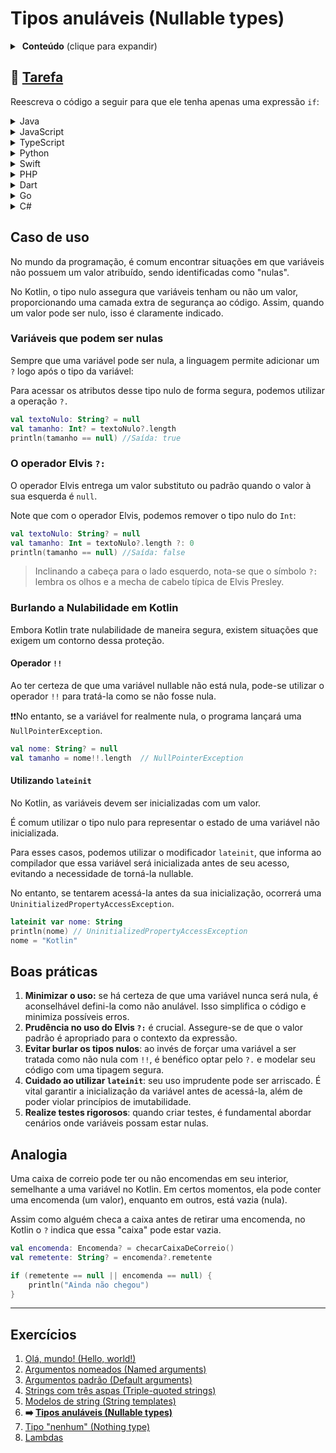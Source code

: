 # Tipos anuláveis (Nullable types)

<details>
<summary>&nbsp;<b>Conteúdo</b> (clique para expandir)</summary>

<p></p>

<!-- TOC -->
* [Tipos anuláveis (Nullable types)](#tipos-anuláveis-nullable-types)
  * [🔗 Tarefa](#-tarefa)
  * [Caso de uso](#caso-de-uso)
    * [Variáveis que podem ser nulas](#variáveis-que-podem-ser-nulas)
    * [O operador Elvis `?:`](#o-operador-elvis-)
    * [Burlando a Nulabilidade em Kotlin](#burlando-a-nulabilidade-em-kotlin)
      * [Operador `!!`](#operador-)
      * [Utilizando `lateinit`](#utilizando-lateinit)
  * [Boas práticas](#boas-práticas)
  * [Analogia](#analogia)
  * [Exercícios](#exercícios)
<!-- TOC -->

</details>

## 🔗 [Tarefa](https://play.kotlinlang.org/koans/Introduction/Nullable%20types/Task.kt)

Reescreva o código a seguir para que ele tenha apenas uma expressão `if`:
<details>
  <summary>Java</summary>

```java
package main

import org.jetbrains.annotations.NotNull;
import org.jetbrains.annotations.Nullable;

public void sendMessageToClient(
@Nullable Client client,
@Nullable String message,
@NotNull Mailer mailer
        ){
        if(client==null||message==null)return;

        PersonalInfoJava personalInfo=client.getPersonalInfo();
        if(personalInfo==null)return;

        String email=personalInfo.getEmail();
        if(email==null)return;

        mailer.sendMessage(email,message);
        }
```

</details>
<details>
  <summary>JavaScript</summary>

```javascript
function sendMessageToClient(client, message, mailer) {
    if (client === null || message === null) return;

    const personalInfo = client.getPersonalInfo();
    if (personalInfo === null) return;

    const email = personalInfo.getEmail();
    if (email === null) return;

    mailer.sendMessage(email, message);
}
```

</details>

<details>
  <summary>TypeScript</summary>

```typescript
interface Client {
    getPersonalInfo: () => PersonalInfo | null;
}

interface PersonalInfo {
    getEmail: () => string | null;
}

interface Mailer {
    sendMessage: (email: string, message: string) => void;
}

function sendMessageToClient(client: Client | null, message: string | null, mailer: Mailer): void {
    if (client === null || message === null) return;

    const personalInfo: PersonalInfo | null = client.getPersonalInfo();
    if (personalInfo === null) return;

    const email: string | null = personalInfo.getEmail();
    if (email === null) return;

    mailer.sendMessage(email, message);
}
```

</details>

<details>
  <summary>Python</summary>

```python
def send_message_to_client(client, message, mailer):
    if client is None or message is None:
        return

    personal_info = client.get_personal_info()
    if personal_info is None:
        return

    email = personal_info.get_email()
    if email is None:
        return

    mailer.send_message(email, message)
```

</details>

<details>
  <summary>Swift</summary>

```swift
func sendMessageToClient(client: Client?, message: String?, mailer: Mailer) {
    guard let client = client, let message = message else { return }

    guard let personalInfo = client.getPersonalInfo() else { return }

    guard let email = personalInfo.getEmail() else { return }

    mailer.sendMessage(email: email, message: message)
}
```

</details>

<details>
  <summary>PHP</summary>

```injectablephp
<?php

function sendMessageToClient($client, $message, $mailer) {
    if($client === null || $message === null) {
        return;
    }

    $personalInfo = $client->getPersonalInfo();
    if($personalInfo === null) {
        return;
    }

    $email = $personalInfo->getEmail();
    if($email === null) {
        return;
    }

    $mailer->sendMessage($email, $message);
}
?>
```

</details>

<details>
  <summary>Dart</summary>

```dart
void sendMessageToClient(Client client, String message, Mailer mailer) {
  if (client == null || message == null) return;

  PersonalInfo personalInfo = client.getPersonalInfo();
  if (personalInfo == null) return;

  String email = personalInfo.getEmail();
  if (email == null) return;

  mailer.sendMessage(email, message);
}
```

</details>

<details>
  <summary>Go</summary>

```go
package main

func sendMessageToClient(client *Client, message string, mailer *Mailer) {
	if client == nil || message == "" {
		return
	}

	personalInfo := client.getPersonalInfo()
	if personalInfo == nil {
		return
	}

	email := personalInfo.getEmail()
	if email == "" {
		return
	}

	mailer.sendMessage(email, message)
}

type Client struct {
	personalInfo *PersonalInfo
}

func (c *Client) getPersonalInfo() *PersonalInfo {
	return c.personalInfo
}

type PersonalInfo struct {
	email string
}

func (pi *PersonalInfo) getEmail() string {
	return pi.email
}

type Mailer struct{}

func (m *Mailer) sendMessage(email string, message string) {
	// lógica de envio de mensagem
}

```

</details>

<details>
  <summary>C#</summary>

```csharp
public void SendMessageToClient(
    Client client,
    string message,
    Mailer mailer
){
    if(client==null || message==null) return;
    
    PersonalInfo personalInfo=client.GetPersonalInfo();
    if(personalInfo==null) return;
    
    string email=personalInfo.Email; 
    if(email==null) return;
    
    mailer.SendMessage(email, message);
}
```

</details>

## Caso de uso

No mundo da programação, é comum encontrar situações em que variáveis não possuem um valor atribuído, sendo identificadas como "nulas".

No Kotlin, o tipo nulo assegura que variáveis tenham ou não um valor, proporcionando uma camada extra de segurança ao código. Assim, quando
um valor pode ser nulo, isso é claramente indicado.

### Variáveis que podem ser nulas

Sempre que uma variável pode ser nula, a linguagem permite adicionar um `?` logo após o tipo da variável:

Para acessar os atributos desse tipo nulo de forma segura, podemos utilizar a operação `?.`

```kotlin
val textoNulo: String? = null
val tamanho: Int? = textoNulo?.length
println(tamanho == null) //Saída: true
```

### O operador Elvis `?:`

O operador Elvis entrega um valor substituto ou padrão quando o valor à sua esquerda é `null`.

Note que com o operador Elvis, podemos remover o tipo nulo do `Int`:

```kotlin
val textoNulo: String? = null
val tamanho: Int = textoNulo?.length ?: 0
println(tamanho == null) //Saída: false
```

> Inclinando a cabeça para o lado esquerdo, nota-se que o símbolo `?:` lembra os olhos e a mecha de cabelo típica de Elvis Presley.

### Burlando a Nulabilidade em Kotlin

Embora Kotlin trate nulabilidade de maneira segura, existem situações que exigem um contorno dessa proteção.

#### Operador `!!`

Ao ter certeza de que uma variável nullable não está nula, pode-se utilizar o operador `!!` para tratá-la como se não fosse nula.

❗❗️No entanto, se a variável for realmente nula, o programa lançará uma `NullPointerException`.

```kotlin
val nome: String? = null
val tamanho = nome!!.length  // NullPointerException
```

#### Utilizando `lateinit`

No Kotlin, as variáveis devem ser inicializadas com um valor.

É comum utilizar o tipo nulo para representar o estado de uma variável não inicializada.

Para esses casos, podemos utilizar o modificador `lateinit`, que informa ao compilador que essa variável
será inicializada antes de seu acesso, evitando a necessidade de torná-la nullable.

No entanto, se tentarem acessá-la antes da sua inicialização, ocorrerá uma `UninitializedPropertyAccessException`.

```kotlin
lateinit var nome: String
println(nome) // UninitializedPropertyAccessException
nome = "Kotlin"
```

## Boas práticas

1. **Minimizar o uso:** se há certeza de que uma variável nunca será nula, é aconselhável defini-la como não anulável. Isso
   simplifica o código e minimiza possíveis erros.
2. **Prudência no uso do Elvis `?:`** é crucial. Assegure-se de que o valor padrão é apropriado para o contexto da expressão.
3. **Evitar burlar os tipos nulos**: ao invés de forçar uma variável a ser tratada como não nula com `!!`, é benéfico optar pelo `?.` e
   modelar seu código com uma tipagem segura.
4. **Cuidado ao utilizar `lateinit`**: seu uso imprudente pode ser arriscado. É vital garantir a inicialização da variável antes de
   acessá-la, além de poder violar princípios de imutabilidade.
5. **Realize testes rigorosos**: quando criar testes, é fundamental abordar cenários onde variáveis possam estar nulas.

## Analogia

Uma caixa de correio pode ter ou não encomendas em seu interior, semelhante a uma variável no Kotlin. Em certos momentos, ela pode conter
uma encomenda (um valor), enquanto em outros, está vazia (nula).

Assim como alguém checa a caixa antes de retirar uma encomenda, no Kotlin o `?` indica que essa "caixa" pode estar vazia.

```kotlin
val encomenda: Encomenda? = checarCaixaDeCorreio()
val remetente: String? = encomenda?.remetente

if (remetente == null || encomenda == null) {
    println("Ainda não chegou")
}
```

---

## Exercícios

1. [Olá, mundo! (Hello, world!)](https://github.com/rsicarelli/kotlin-koans-edu-br/blob/main/koans/src/commonMain/kotlin/com/rsicarelli/koansbr/introduction/helloWorld/README.md)
2. [Argumentos nomeados (Named arguments)](https://github.com/rsicarelli/kotlin-koans-edu-br/blob/main/koans/src/commonMain/kotlin/com/rsicarelli/koansbr/introduction/namedArguments/README.md)
3. [Argumentos padrão (Default arguments)](https://github.com/rsicarelli/kotlin-koans-edu-br/blob/main/koans/src/commonMain/kotlin/com/rsicarelli/koansbr/introduction/defaultArguments/README.md)
4. [Strings com três aspas (Triple-quoted strings)](https://github.com/rsicarelli/kotlin-koans-edu-br/blob/main/koans/src/commonMain/kotlin/com/rsicarelli/koansbr/introduction/tripleQuotedStrings/README.md)
5. [Modelos de string (String templates)](https://github.com/rsicarelli/kotlin-koans-edu-br/blob/main/koans/src/commonMain/kotlin/com/rsicarelli/koansbr/introduction/stringTemplates/README.md)
6. **➡️ [Tipos anuláveis (Nullable types)](
   https://github.com/rsicarelli/kotlin-koans-edu-br/blob/main/koans/src/commonMain/kotlin/com/rsicarelli/koansbr/introduction/nullableTypes/README.md
   )**
7. [Tipo "nenhum" (Nothing type)](https://github.com/rsicarelli/kotlin-koans-edu-br/blob/main/koans/src/commonMain/kotlin/com/rsicarelli/koansbr/introduction/nothingType/README.md)
8. [Lambdas](https://github.com/rsicarelli/kotlin-koans-edu-br/blob/main/koans/src/commonMain/kotlin/com/rsicarelli/koansbr/introduction/lambdas/README.md)
